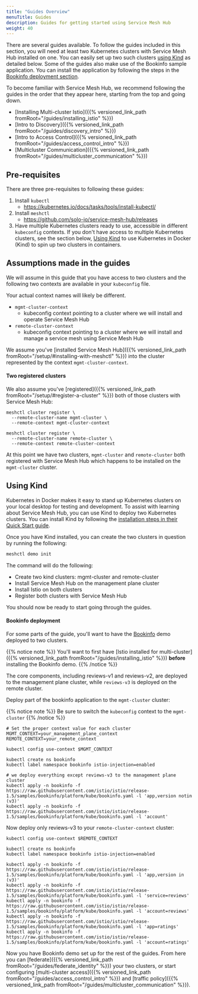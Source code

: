 ```yaml
---
title: "Guides Overview"
menuTitle: Guides
description: Guides for getting started using Service Mesh Hub
weight: 40
---
```


There are several guides available. To follow the guides included in this section, you will need at least two Kubernetes clusters with Service Mesh Hub installed on one. You can easily set up two such clusters [using Kind](#using-kind) as detailed below. Some of the guides also make use of the Bookinfo sample application. You can install the application by following the steps in the [Bookinfo deployment section](#bookinfo-deployment).

To become familiar with Service Mesh Hub, we recommend following the guides in the order that they appear here, starting from the top and going down.

* [Installing Multi-cluster Istio]({{% versioned_link_path fromRoot="/guides/installing_istio" %}})
* [Intro to Discovery]({{% versioned_link_path fromRoot="/guides/discovery_intro" %}})
* [Intro to Access Control]({{% versioned_link_path fromRoot="/guides/access_control_intro" %}})
* [Multicluster Communication]({{% versioned_link_path fromRoot="/guides/multicluster_communication" %}})

## Pre-requisites

There are three pre-requisites to following these guides:

1. Install `kubectl`
    - https://kubernetes.io/docs/tasks/tools/install-kubectl/
2. Install `meshctl`
    - https://github.com/solo-io/service-mesh-hub/releases
3. Have multiple Kubernetes clusters ready to use, accessible in different `kubeconfig` contexts. If you don't have access to multiple Kubernetes clusters, see the section below, [Using Kind](#using-kind) to use Kubernetes in Docker (Kind) to spin up two clusters in containers.


## Assumptions made in the guides

We will assume in this guide that you have access to two clusters and the following two contexts are available in your `kubeconfig` file. 

Your actual context names will likely be different.

* `mgmt-cluster-context`
    - kubeconfig context pointing to a cluster where we will install and operate Service Mesh Hub
* `remote-cluster-context`
    - kubeconfig context pointing to a cluster where we will install and manage a service mesh using Service Mesh Hub 

We assume you've [installed Service Mesh Hub]({{% versioned_link_path fromRoot="/setup/#installing-with-meshctl" %}}) into the cluster represented by the context `mgmt-cluster-context`.


#### Two registered clusters
We also assume you've [registered]({{% versioned_link_path fromRoot="/setup/#register-a-cluster" %}}) both of those clusters with Service Mesh Hub:


```shell
meshctl cluster register \
  --remote-cluster-name mgmt-cluster \
  --remote-context mgmt-cluster-context
```

```shell
meshctl cluster register \
  --remote-cluster-name remote-cluster \
  --remote-context remote-cluster-context
```

At this point we have two clusters, `mgmt-cluster` and `remote-cluster` both registered with Service Mesh Hub which happens to be installed on the `mgmt-cluster` cluster.

## Using Kind

Kubernetes in Docker makes it easy to stand up Kubernetes clusters on your local desktop for testing and development. To assist with learning about Service Mesh Hub, you can use Kind to deploy two Kubernetes clusters. You can install Kind by following the [installation steps in their Quick Start guide](https://kind.sigs.k8s.io/docs/user/quick-start/).

Once you have Kind installed, you can create the two clusters in question by running the following:

```bash
meshctl demo init
```

The command will do the following:

* Create two kind clusters: mgmt-cluster and remote-cluster
* Install Service Mesh Hub on the management plane cluster
* Install Istio on both clusters
* Register both clusters with Service Mesh Hub

You should now be ready to start going through the guides.

#### Bookinfo deployment

For some parts of the guide, you'll want to have the [Bookinfo](https://istio.io/docs/examples/bookinfo/) demo deployed to two clusters. 

{{% notice note %}}
You'll want to first have [Istio installed for multi-cluster]({{% versioned_link_path fromRoot="/guides/installing_istio" %}}) **before** installing the Bookinfo demo. 
{{% /notice %}}

The core components, including reviews-v1 and reviews-v2, are deployed to the management plane cluster, while `reviews-v3` is deployed on the remote cluster.

Deploy part of the bookinfo application to the `mgmt-cluster` cluster:

{{% notice note %}}
Be sure to switch the `kubeconfig` context to the `mgmt-cluster`
{{% /notice %}}

```shell
# Set the proper context value for each cluster
MGMT_CONTEXT=your_management_plane_context
REMOTE_CONTEXT=your_remote_context

kubectl config use-context $MGMT_CONTEXT

kubectl create ns bookinfo
kubectl label namespace bookinfo istio-injection=enabled
​
# we deploy everything except reviews-v3 to the management plane cluster
kubectl apply -n bookinfo -f https://raw.githubusercontent.com/istio/istio/release-1.5/samples/bookinfo/platform/kube/bookinfo.yaml -l 'app,version notin (v3)'
kubectl apply -n bookinfo -f https://raw.githubusercontent.com/istio/istio/release-1.5/samples/bookinfo/platform/kube/bookinfo.yaml -l 'account'
```

Now deploy only reviews-v3 to your `remote-cluster-context` cluster:

```shell
kubectl config use-context $REMOTE_CONTEXT

kubectl create ns bookinfo
kubectl label namespace bookinfo istio-injection=enabled
​
kubectl apply -n bookinfo -f  https://raw.githubusercontent.com/istio/istio/release-1.5/samples/bookinfo/platform/kube/bookinfo.yaml -l 'app,version in (v3)' 
kubectl apply -n bookinfo -f https://raw.githubusercontent.com/istio/istio/release-1.5/samples/bookinfo/platform/kube/bookinfo.yaml -l 'service=reviews' 
kubectl apply -n bookinfo -f https://raw.githubusercontent.com/istio/istio/release-1.5/samples/bookinfo/platform/kube/bookinfo.yaml -l 'account=reviews' 
kubectl apply -n bookinfo -f https://raw.githubusercontent.com/istio/istio/release-1.5/samples/bookinfo/platform/kube/bookinfo.yaml -l 'app=ratings' 
kubectl apply -n bookinfo -f https://raw.githubusercontent.com/istio/istio/release-1.5/samples/bookinfo/platform/kube/bookinfo.yaml -l 'account=ratings' 
```

Now you have Bookinfo demo set up for the rest of the guides. From here you can [federate]({{% versioned_link_path fromRoot="/guides/federate_identity" %}}) your two clusters, or start configuring [multi-cluster access]({{% versioned_link_path fromRoot="/guides/access_control_intro" %}}) and [traffic policy]({{% versioned_link_path fromRoot="/guides/multicluster_communication" %}}).
